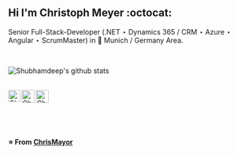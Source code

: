 ## Hi I'm Christoph Meyer :octocat:

Senior Full-Stack-Developer (.NET ⋆ Dynamics 365 / CRM ⋆ Azure ⋆ Angular ⋆ ScrumMaster) in :beer: Munich / Germany Area.

<br>


![Shubhamdeep's github stats](https://github-readme-stats.vercel.app/api?username=ChrisMayor&show_icons=true&hide_border=true)

<br>

  <a href="https://www.linkedin.com/in/christoph-meyer-79386828">
    <img align="left" alt="Christoph Meyer | Linkedin" width="24px" src="https://github.com/TheDudeThatCode/TheDudeThatCode/blob/master/Assets/Linkedin.svg" />
  </a>
  <a href="https://mailhide.io/e/ElqxD">
    <img align="left" alt="Christoph Meyer | Mail" width="26px" src="https://github.com/TheDudeThatCode/TheDudeThatCode/blob/master/Assets/Gmail.svg" />
  </a>
    <a href="https://github.com/ChrisMayor/Impressum">
    <img align="left" alt="Christoph Meyer | Impressum" width="26px" src="https://github.com/TheDudeThatCode/TheDudeThatCode/blob/master/Assets/Gmail.svg" />
  </a>
  
<br><br><br><br>

**⭐️ From [ChrisMayor](https://github.com/ChrisMayor)**

